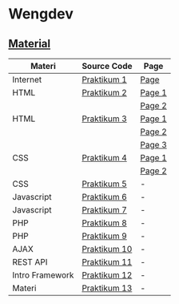 # Wengdev
## [Material](https://cgi.csc.liv.ac.uk/~ullrich/COMP519/notes/)
<style>
    table {
        width: 80%;
    }
</style>
| Materi |  Source Code  |  Page |
| ----- | ------------- | ------------- |
| Internet | [Praktikum 1](Praktikum/Praktikum%201)  |[Page ]()  |
| HTML | [Praktikum 2](Praktikum/Praktikum%202)  | [Page 1](https://nubisub.github.io/wengdev/Praktikum/Praktikum%202/page01.html)|
|||[Page 2](https://nubisub.github.io/wengdev/Praktikum/Praktikum%202/page02A.html)|
| HTML | [Praktikum 3](Praktikum/Praktikum%203)  | [Page 1](https://nubisub.github.io/wengdev/Praktikum/Praktikum%203/page02C.html)  |
|||[Page 2](https://nubisub.github.io/wengdev/Praktikum%203/page03A.html)|
|||[Page 3](https://nubisub.github.io/wengdev/Praktikum/Praktikum%203/page03B.html)|
| CSS | [Praktikum 4](Praktikum/Praktikum%204)  | [Page 1](https://nubisub.github.io/wengdev/Praktikum/Praktikum%204/page02B.html)  |
|||[Page 2](https://nubisub.github.io/wengdev/Praktikum/Praktikum%204/page04A.html)|
| CSS | [Praktikum 5](Praktikum/Praktikum%205) |  - |
| Javascript | [Praktikum 6](Praktikum/Praktikum%206)  |  - |
| Javascript | [Praktikum 7](Praktikum/Praktikum%207)  | - |
| PHP | [Praktikum 8](Praktikum/Praktikum%208)  | -|
| PHP | [Praktikum 9](Praktikum/Praktikum%209)  | - |
| AJAX | [Praktikum 10](Praktikum/praktikum10)  |  -|
| REST API | [Praktikum 11](Praktikum/praktikum11)  |  - |
| Intro Framework | [Praktikum 12](Praktikum/praktikum12)  |- |
| Materi | [Praktikum 13](Praktikum/pratkikum13)  |-  |
